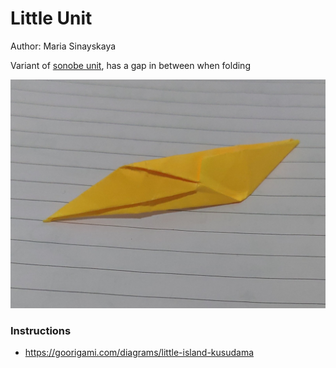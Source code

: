 # Little Unit

Author: Maria Sinayskaya

Variant of [sonobe unit](./sonobe.md), has a gap in between when folding

![Sonobe](/assets/origami/unit/little-unit.jpg)

### Instructions
- https://goorigami.com/diagrams/little-island-kusudama
